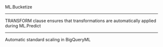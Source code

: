 
ML.Bucketize

---

TRANSFORM clause ensures that transformations are automatically applied during ML.Predict

---

Automatic standard scaling in BigQueryML